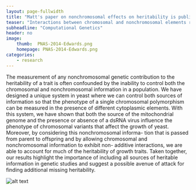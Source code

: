 ```yaml
---
layout: page-fullwidth
title: "Matt's paper on nonchromosomal effects on heritability is published in PNAS"
teaser: "Interactions between chromosomal and nonchromosomal elements reveal missing heritability"
subheadline: "Computational Genetics"
header: no
image:
    thumb:  PNAS-2014-Edwards.png
    homepage: PNAS-2014-Edwards.png
categories:
    - research
---
```



The measurement of any nonchromosomal genetic contribution to the heritability of a trait is often confounded by the inability to control both the chromosomal and nonchromosomal information in a population. We have designed a unique system in yeast where we can control both sources of information so that the phenotype of a single chromosomal polymorphism can be measured in the presence of different cytoplasmic elements. With this system, we have shown that both the source of the mitochondrial genome and the presence or absence of a dsRNA virus influence the phenotype of chromosomal variants that affect the growth of yeast. Moreover, by considering this nonchromosomal informa- tion that is passed from parent to offspring and by allowing chromosomal and nonchromosomal information to exhibit non- additive interactions, we are able to account for much of the heritability of growth traits. Taken together, our results highlight the importance of including all sources of heritable information in genetic studies and suggest a possible avenue of attack for finding additional missing heritability.

![alt text]({{site:url}}/images/PNAS-2014-Edwards.png)